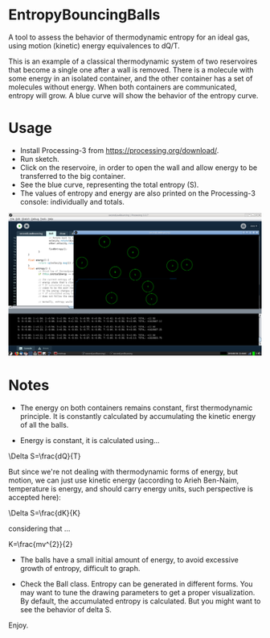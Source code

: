 # EntropyBouncingBalls
A tool to assess the behavior of thermodynamic entropy for an ideal gas, using motion (kinetic) energy equivalences to dQ/T.

This is an example of a classical thermodynamic system of two reservoires that become a single one after a wall is removed. There is a molecule with some energy in an isolated container, and the other container has a set of molecules without energy. When both containers are communicated, entropy will grow. A blue curve will show the behavior of the entropy curve.

# Usage
* Install Processing-3 from https://processing.org/download/.
* Run sketch.
* Click on the reservoire, in order to open the wall and allow energy to be transferred to the big container.
* See the blue curve, representing the total entropy (S).
* The values of entropy and energy are also printed on the Processing-3 console: individually and totals.

![Entropy](https://raw.githubusercontent.com/rodolfoap/IdealGasEntropy/master/entropy.png)

# Notes
* The energy on both containers remains constant, first thermodynamic principle. It is constantly calculated by accumulating the kinetic energy of all the balls.

* Energy is constant, it is calculated using...

\Delta S=\frac{dQ}{T}

But since we're not dealing with thermodynamic forms of energy, but motion, we can just use kinetic energy (according to Arieh Ben-Naim, temperature is energy, and should carry energy units, such perspective is accepted here):

\Delta S=\frac{dK}{K}

considering that ...

K=\frac{mv^{2}}{2}

* The balls have a small initial amount of energy, to avoid excessive growth of entropy, difficult to graph.

* Check the Ball class. Entropy can be generated in different forms. You may want to tune the drawing parameters to get a proper visualization. By default, the accumulated entropy is calculated. But you might want to see the behavior of delta S.

Enjoy.
